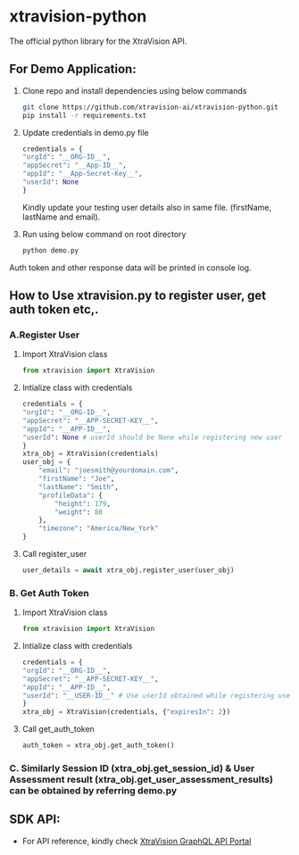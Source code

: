 # xtravision-python
The official python library for the XtraVision API.

## For Demo Application:
1. Clone repo and install dependencies using below commands  
    ```sh
    git clone https://github.com/xtravision-ai/xtravision-python.git
    pip install -r requirements.txt
    ````

2. Update credentials in demo.py file

    ```python
    credentials = {
    "orgId": "__ORG-ID__",
    "appSecret": "__App-ID__",
    "appId": "__App-Secret-Key__",
    "userId": None
    }
    ```
    Kindly update your testing user details also in same file. (firstName, lastName and email).


3. Run using below command on root directory

    ```sh
    python demo.py
    ```

 Auth token and other response data will be printed in console log. 

## How to Use xtravision.py to register user, get auth token etc,. 
### A.Register User
1. Import XtraVision class

    ```python
    from xtravision import XtraVision
    ```
2. Intialize class with credentials

    ```python
    credentials = {
    "orgId": "__ORG-ID__",
    "appSecret": "__APP-SECRET-KEY__",
    "appId": "__APP-ID__",
    "userId": None # userId should be None while registering new user
    }
    xtra_obj = XtraVision(credentials)
    user_obj = {
        "email": "joesmith@yourdomain.com",
        "firstName": "Joe",
        "lastName": "Smith",
        "profileData": {
            "height": 179,
            "weight": 80
        },
        "timezone": "America/New_York"
    }
    ```
3. Call register_user

    ```python
    user_details = await xtra_obj.register_user(user_obj)
    ```

### B. Get Auth Token
1. Import XtraVision class

    ```python
    from xtravision import XtraVision
    ```
2. Intialize class with credentials

    ```python
    credentials = {
    "orgId": "__ORG-ID__",
    "appSecret": "__APP-SECRET-KEY__",
    "appId": "__APP-ID__",
    "userId": "__USER-ID__" # Use userId obtained while registering user
    }
    xtra_obj = XtraVision(credentials, {"expiresIn": 2})
    ```
3. Call get_auth_token

    ```python
    auth_token = xtra_obj.get_auth_token()
    ```
### C. Similarly Session ID (xtra_obj.get_session_id) & User Assessment result (xtra_obj.get_user_assessment_results) can be obtained by referring demo.py 


## SDK API: 

- For API reference, kindly check [XtraVision GraphQL API Portal](https://xtravision-ai.github.io/)


